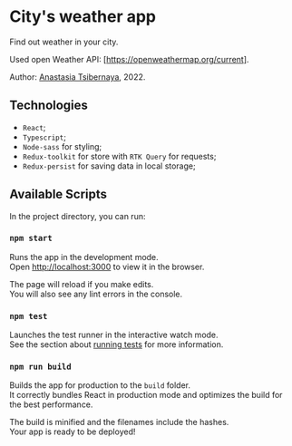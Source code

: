 # City's weather app

Find out weather in your city.

Used open Weather API:
[https://openweathermap.org/current].

Author: [Anastasia Tsibernaya](https://github.com/TsAnastasia), 2022.

## Technologies

- `React`;
- `Typescript`;
- `Node-sass` for styling;
- `Redux-toolkit` for store with `RTK Query` for requests;
- `Redux-persist` for saving data in local storage;

## Available Scripts

In the project directory, you can run:

### `npm start`

Runs the app in the development mode.\
Open [http://localhost:3000](http://localhost:3000) to view it in the browser.

The page will reload if you make edits.\
You will also see any lint errors in the console.

### `npm test`

Launches the test runner in the interactive watch mode.\
See the section about [running tests](https://facebook.github.io/create-react-app/docs/running-tests) for more information.

### `npm run build`

Builds the app for production to the `build` folder.\
It correctly bundles React in production mode and optimizes the build for the best performance.

The build is minified and the filenames include the hashes.\
Your app is ready to be deployed!
